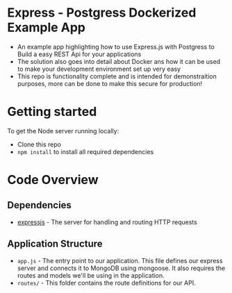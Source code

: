 # Express - Postgress Dockerized Example App
- An example app highlighting how to use Express.js with Postgress to Build a easy REST Api for your applications
- The solution also goes into detail about Docker ans how it can be used to make your development environment set up very easy
- This repo is functionality complete and is intended for demonstraition purposes, more can be done to make this secure for production!

# Getting started

To get the Node server running locally:

- Clone this repo
- `npm install` to install all required dependencies

# Code Overview

## Dependencies

- [expressjs](https://github.com/expressjs/express) - The server for handling and routing HTTP requests

## Application Structure

- `app.js` - The entry point to our application. This file defines our express server and connects it to MongoDB using mongoose. It also requires the routes and models we'll be using in the application.
- `routes/` - This folder contains the route definitions for our API.
